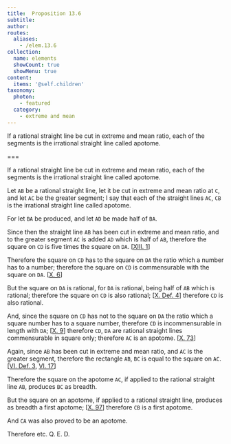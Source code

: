 ```yaml
---
title:  Proposition 13.6
subtitle:
author:
routes:
  aliases:
    - /elem.13.6
collection:
  name: elements
  showCount: true
  showMenu: true
content:
  items: '@self.children'
taxonomy:
  photon:
    - featured
  category:
    - extreme and mean
---
```


<hi rend="ital">If a rational straight line be cut in extreme and mean ratio</hi>, <hi rend="ital">each of the segments is the irrational straight line called apotome.</hi>
<!-- <pb n="450"/> -->

===

<span class="ital">If a rational straight line be cut in extreme and mean ratio</span>, <span class="ital">each of the segments is the irrational straight line called apotome.</span>
<pb n="450"/>

Let `AB` be a rational straight line, let it be cut in extreme and mean ratio at `C`, and let `AC` be the greater segment; I say that each of the straight lines `AC`, `CB` is the irrational straight line called apotome.

For let `BA` be produced, and let `AD` be made half of `BA`.

Since then the straight line `AB` has been cut in extreme and mean ratio, and to the greater segment `AC` is added `AD` which is half of `AB`, therefore the square on `CD` is five times the square on `DA`. [<a href="/elem.13.1">XIII. 1</a>]

Therefore the square on `CD` has to the square on `DA` the ratio which a number has to a number; therefore the square on `CD` is commensurable with the square on `DA`. [<a href="/elem.10.6">X. 6</a>]

But the square on `DA` is rational, for `DA` is rational, being half of `AB` which is rational; therefore the square on `CD` is also rational; [<a href="/elem.10.def.4">X. Def. 4</a>] therefore `CD` is also rational.

And, since the square on `CD` has not to the square on `DA` the ratio which a square number has to a square number, therefore `CD` is incommensurable in length with `DA`; [<a href="/elem.10.9">X. 9</a>] therefore `CD`, `DA` are rational straight lines commensurable in square only; therefore `AC` is an apotome. [<a href="/elem.10.73">X. 73</a>]

Again, since `AB` has been cut in extreme and mean ratio, and `AC` is the greater segment, therefore the rectangle `AB`, `BC` is equal to the square on `AC`. [<a href="/elem.6.def.3">VI. Def. 3</a>, <a href="/elem.6.17">VI. 17</a>]

Therefore the square on the apotome `AC`, if applied to the rational straight line `AB`, produces `BC` as breadth.

But the square on an apotome, if applied to a rational straight line, produces as breadth a first apotome; [<a href="/elem.10.97">X. 97</a>] therefore `CB` is a first apotome. <pb n="451"/>

And `CA` was also proved to be an apotome.

Therefore etc. Q. E. D.
